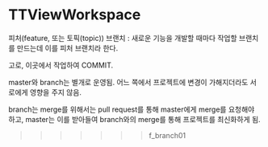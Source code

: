 ﻿# TTViewWorkspace
피처(feature, 또는 토픽(topic)) 브랜치
 : 새로운 기능을 개발할 때마다 작업할 브랜치를 만드는데 이를 피처 브랜치라 한다. 
 
 고로, 이곳에서 작업하여 COMMIT.


master와 branch는 별개로 운영됨.
어느 쪽에서 프로젝트에 변경이 가해지더라도 서로에게 영향을 주지 않음.

branch는 merge를 위해서는 pull request를 통해 master에게 merge를 요청해야 하고, 
master는 이를 받아들여 branch와의 merge를 통해 프로젝트를 최신화하게 됨.
>>>>>>> f_branch01
